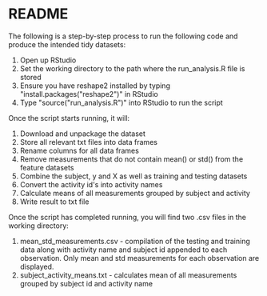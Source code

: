 # README

The following is a step-by-step process to run the following code and produce the intended tidy datasets:

1. Open up RStudio
2. Set the working directory to the path where the run_analysis.R file is stored
3. Ensure you have reshape2 installed by typing "install.packages("reshape2")" in RStudio
4. Type "source("run_analysis.R")" into RStudio to run the script

Once the script starts running, it will:
1. Download and unpackage the dataset
2. Store all relevant txt files into data frames
3. Rename columns for all data frames
4. Remove measurements that do not contain mean() or std() from the feature datasets
5. Combine the subject, y and X as well as training and testing datasets
6. Convert the activity id's into activity names
7. Calculate means of all measurements grouped by subject and activity
8. Write result to txt file

Once the script has completed running, you will find two .csv files in the working directory:
1. mean_std_measurements.csv - compilation of the testing and training data along with activity name
                               and subject id appended to each observation. Only mean and std 
                               measurements for each observation are displayed.
2. subject_activity_means.txt - calculates mean of all measurements grouped by subject id and activity name
